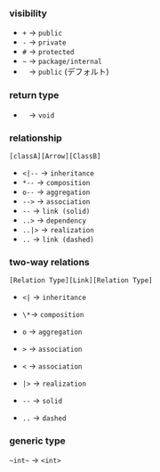 ### visibility

- `+` → `public`
- `-` → `private`
- `#` → `protected`
- `~` → `package/internal`
- ` ` → `public` (デフォルト)

### return type

- ` ` → `void`


### relationship

`[classA][Arrow][ClassB]`

- `<|--` → `inheritance`
- `*--` → `composition`
- `o--` → `aggregation`
- `-->` → `association`
- `--` → `link (solid)`
- `..>` → `dependency`
- `..|>` → `realization`
- `..` → `link (dashed)`


### two-way relations

`[Relation Type][Link][Relation Type]`

- `<|` → `inheritance`
- `\*`→ `composition`
- `o` → `aggregation`
- `>` → `association`
- `<` → `association`
- `|>` → `realization`


- `--` → `solid`
- `..` → `dashed`


### generic type

`~int~` → `<int>`